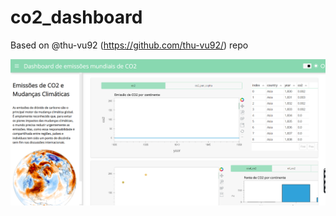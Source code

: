 # co2_dashboard

Based on @thu-vu92 (https://github.com/thu-vu92/) repo

![375CCFBB-71E5-4040-AE2E-A79D9FD04E6E](https://github.com/jmrafael/co2_dashboard/blob/main/co2_dashboard/dashboard_co2.png)
